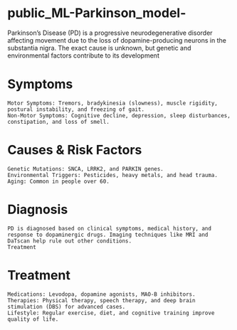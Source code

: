 # public_ML-Parkinson_model-
Parkinson’s Disease (PD) is a progressive neurodegenerative disorder affecting movement due to the loss of dopamine-producing neurons in the substantia nigra. The exact cause is unknown, but genetic and environmental factors contribute to its development
# Symptoms

    Motor Symptoms: Tremors, bradykinesia (slowness), muscle rigidity, postural instability, and freezing of gait.
    Non-Motor Symptoms: Cognitive decline, depression, sleep disturbances, constipation, and loss of smell.

# Causes & Risk Factors

    Genetic Mutations: SNCA, LRRK2, and PARKIN genes.
    Environmental Triggers: Pesticides, heavy metals, and head trauma.
    Aging: Common in people over 60.

# Diagnosis
    PD is diagnosed based on clinical symptoms, medical history, and response to dopaminergic drugs. Imaging techniques like MRI and DaTscan help rule out other conditions.
    Treatment
# Treatment
    Medications: Levodopa, dopamine agonists, MAO-B inhibitors.
    Therapies: Physical therapy, speech therapy, and deep brain stimulation (DBS) for advanced cases.
    Lifestyle: Regular exercise, diet, and cognitive training improve quality of life.    
    
